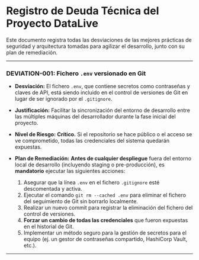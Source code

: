 # Registro de Deuda Técnica del Proyecto DataLive

Este documento registra todas las desviaciones de las mejores prácticas de seguridad y arquitectura tomadas para agilizar el desarrollo, junto con su plan de remediación.

---

### DEVIATION-001: Fichero `.env` versionado en Git

* **Desviación:** El fichero `.env`, que contiene secretos como contraseñas y claves de API, está siendo incluido en el control de versiones de Git en lugar de ser ignorado por el `.gitignore`.

* **Justificación:** Facilitar la sincronización del entorno de desarrollo entre las múltiples máquinas del desarrollador durante la fase inicial del proyecto.

* **Nivel de Riesgo:** **Crítico.** Si el repositorio se hace público o el acceso se ve comprometido, todas las credenciales del sistema quedarán expuestas.

* **Plan de Remediación:** **Antes de cualquier despliegue** fuera del entorno local de desarrollo (incluyendo staging o pre-producción), es **mandatorio** ejecutar las siguientes acciones:
    1.  Asegurar que la línea `.env` en el fichero `.gitignore` esté descomentada y activa.
    2.  Ejecutar el comando `git rm --cached .env` para eliminar el fichero del seguimiento de Git sin borrarlo localmente.
    3.  Realizar un nuevo commit para registrar la eliminación del fichero del control de versiones.
    4.  **Forzar un cambio de todas las credenciales** que fueron expuestas en el historial de Git.
    5.  Implementar un método seguro para la gestión de secretos para el equipo (ej. un gestor de contraseñas compartido, HashiCorp Vault, etc.).

---